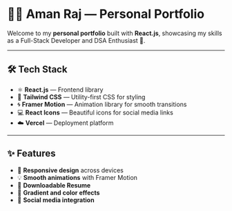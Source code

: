 # 🧑‍💻 Aman Raj — Personal Portfolio

Welcome to my **personal portfolio** built with **React.js**, showcasing my skills as a Full-Stack Developer and DSA Enthusiast 🚀.

---

## 🛠️ Tech Stack

- ⚛️ **React.js** — Frontend library
- 🎨 **Tailwind CSS** — Utility-first CSS for styling
- 🌀 **Framer Motion** — Animation library for smooth transitions
- 💻 **React Icons** — Beautiful icons for social media links
- ☁️ **Vercel** — Deployment platform 

---

## ✨ Features

- 📱 **Responsive design** across devices
- 💡 **Smooth animations** with Framer Motion
- 🎯 **Downloadable Resume**
- 🌈 **Gradient and color effects**
- 🔗 **Social media integration**
